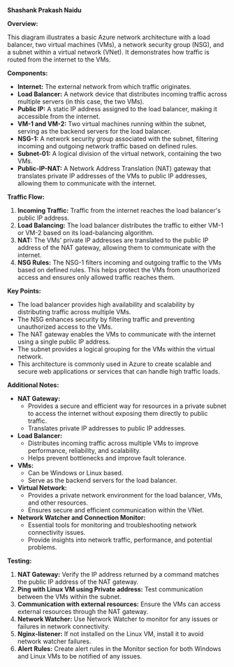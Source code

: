 **Shashank Prakash Naidu**

**Overview:**

This diagram illustrates a basic Azure network architecture with a load balancer, two virtual machines (VMs), a network security group (NSG), and a subnet within a virtual network (VNet). It demonstrates how traffic is routed from the internet to the VMs.

**Components:**

- **Internet:** The external network from which traffic originates.
- **Load Balancer:** A network device that distributes incoming traffic across multiple servers (in this case, the two VMs).
- **Public IP:** A static IP address assigned to the load balancer, making it accessible from the internet.
- **VM-1 and VM-2:** Two virtual machines running within the subnet, serving as the backend servers for the load balancer.
- **NSG-1:** A network security group associated with the subnet, filtering incoming and outgoing network traffic based on defined rules.
- **Subnet-01:** A logical division of the virtual network, containing the two VMs.
- **Public-IP-NAT:** A Network Address Translation (NAT) gateway that translates private IP addresses of the VMs to public IP addresses, allowing them to communicate with the internet.

**Traffic Flow:**

1. **Incoming Traffic:** Traffic from the internet reaches the load balancer's public IP address.
2. **Load Balancing:** The load balancer distributes the traffic to either VM-1 or VM-2 based on its load-balancing algorithm.
3. **NAT:** The VMs' private IP addresses are translated to the public IP address of the NAT gateway, allowing them to communicate with the internet.
4. **NSG Rules:** The NSG-1 filters incoming and outgoing traffic to the VMs based on defined rules. This helps protect the VMs from unauthorized access and ensures only allowed traffic reaches them.

**Key Points:**

- The load balancer provides high availability and scalability by distributing traffic across multiple VMs.
- The NSG enhances security by filtering traffic and preventing unauthorized access to the VMs.
- The NAT gateway enables the VMs to communicate with the internet using a single public IP address.
- The subnet provides a logical grouping for the VMs within the virtual network.
- This architecture is commonly used in Azure to create scalable and secure web applications or services that can handle high traffic loads.

**Additional Notes:**

- **NAT Gateway:**
  - Provides a secure and efficient way for resources in a private subnet to access the internet without exposing them directly to public traffic.
  - Translates private IP addresses to public IP addresses.
- **Load Balancer:**
  - Distributes incoming traffic across multiple VMs to improve performance, reliability, and scalability.
  - Helps prevent bottlenecks and improve fault tolerance.
- **VMs:**
  - Can be Windows or Linux based.
  - Serve as the backend servers for the load balancer.
- **Virtual Network:**
  - Provides a private network environment for the load balancer, VMs, and other resources.
  - Ensures secure and efficient communication within the VNet.
- **Network Watcher and Connection Monitor:**
  - Essential tools for monitoring and troubleshooting network connectivity issues.
  - Provide insights into network traffic, performance, and potential problems.

**Testing:**

1. **NAT Gateway:** Verify the IP address returned by a command matches the public IP address of the NAT gateway.
2. **Ping with Linux VM using Private address:** Test communication between the VMs within the subnet.
3. **Communication with external resources:** Ensure the VMs can access external resources through the NAT gateway.
4. **Network Watcher:** Use Network Watcher to monitor for any issues or failures in network connectivity.
5. **Nginx-listener:** If not installed on the Linux VM, install it to avoid network watcher failures.
6. **Alert Rules:** Create alert rules in the Monitor section for both Windows and Linux VMs to be notified of any issues.
